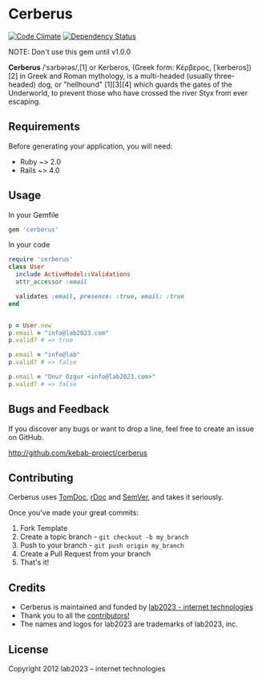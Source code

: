 # Cerberus

[![Code Climate](https://codeclimate.com/github/kebab-project/cerberus.png)](https://codeclimate.com/github/kebab-project/cerberus)
[![Dependency Status](https://gemnasium.com/kebab-project/cerberus.png)](https://gemnasium.com/kebab-project/cerberus)

NOTE: Don't use this gem until v1.0.0

**Cerberus** /ˈsɜrbərəs/,[1] or Kerberos, (Greek form: Κέρβερος, [ˈkerberos])[2] in Greek and Roman mythology, is a multi-headed (usually three-headed) dog, or "hellhound" [1][3][4] which guards the gates of the Underworld, to prevent those who have crossed the river Styx from ever escaping.

## Requirements

Before generating your application, you will need:

* Ruby ~> 2.0
* Rails ~> 4.0

## Usage

In your Gemfile

```ruby
gem 'cerberus'
```


In your code

```ruby
require 'cerberus'
class User
  include ActiveModel::Validations
  attr_accessor :email

  validates :email, presence: :true, email: :true
end


p = User.new
p.email = "info@lab2023.com"
p.valid? # => true

p.email = "info@lab"
p.valid? # => false

p.email = "Onur Ozgur <info@lab2023.com>"
p.valid? # => false
```


## Bugs and  Feedback

If you discover any bugs or want to drop a line, feel free to create an issue on GitHub.

http://github.com/kebab-project/cerberus

## Contributing

Cerberus uses [TomDoc](http://tomdoc.org/), [rDoc](http://rubydoc.info/gems/cybele) and [SemVer](http://semver.org/), and takes it seriously.

Once you've made your great commits:

1. Fork Template
2. Create a topic branch - `git checkout -b my_branch`
3. Push to your branch - `git push origin my_branch`
4. Create a Pull Request from your branch
5. That's it!

## Credits

- Cerberus is maintained and funded by [lab2023 - internet technologies](http://lab2023.com/)
- Thank you to all the [contributors!](https://github.com/kebab-project/cerberus/graphs/contributors)
- The names and logos for lab2023 are trademarks of lab2023, inc.

## License

Copyright 2012 lab2023 – internet technologies